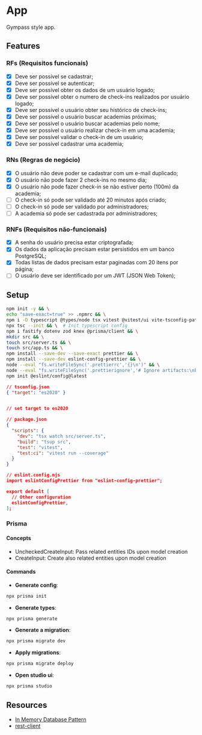 # App

Gympass style app.

## Features

### RFs (Requisitos funcionais)

- [x] Deve ser possível se cadastrar;
- [x] Deve ser possível se autenticar;
- [x] Deve ser possível obter os dados de um usuário logado;
- [x] Deve ser possível obter o numero de check-ins realizados por usuário logado;
- [x] Deve ser possível o usuário obter seu histórico de check-ins;
- [x] Deve ser possível o usuário buscar academias próximas;
- [x] Deve ser possível o usuário buscar academias pelo nome;
- [x] Deve ser possível o usuário realizar check-in em uma academia;
- [x] Deve ser possível validar o check-in de um usuário;
- [x] Deve ser possível cadastrar uma academia;

### RNs (Regras de negócio)

- [x] O usuário não deve poder se cadastrar com um e-mail duplicado;
- [x] O usuário não pode fazer 2 check-ins no mesmo dia;
- [x] O usuário não pode fazer check-in se não estiver perto (100m) da academia;
- [ ] O check-in só pode ser validado até 20 minutos após criado;
- [ ] O check-in só pode ser validado por administradores;
- [ ] A academia só pode ser cadastrada por administradores;

### RNFs (Requisitos não-funcionais)

- [x] A senha do usuário precisa estar criptografada;
- [x] Os dados da aplicação precisam estar persistidos em um banco PostgreSQL;
- [x] Todas listas de dados precisam estar paginadas com 20 itens por página;
- [ ] O usuário deve ser identificado por um JWT (JSON Web Token);

## Setup

```sh
npm init -y && \
echo "save-exact=true" >> .npmrc && \
npm i -D typescript @types/node tsx vitest @vitest/ui vite-tsconfig-paths @vitest/coverage-v8 supertest @types/supertest tsup prisma && \
npx tsc --init && \  # Init typescript config
npm i fastify dotenv zod knex @prisma/client && \
mkdir src && \
touch src/server.ts && \
touch src/app.ts && \
npm install --save-dev --save-exact prettier && \
npm install --save-dev eslint-config-prettier && \
node --eval "fs.writeFileSync('.prettierrc','{}\n')" && \
node --eval "fs.writeFileSync('.prettierignore','# Ignore artifacts:\nbuild\ncoverage\n')" && \
npm init @eslint/config@latest
```

```json
// tsconfig.json
{ "target": "es2020" }


// set target to es2020
```

```json
// package.json
{
  "scripts": {
    "dev": "tsx watch src/server.ts",
    "build": "tsup src",
    "test": "vitest",
    "test:ci": "vitest run --coverage"
  }
}
```

```json
// eslint.config.mjs
import eslintConfigPrettier from "eslint-config-prettier";

export default [
  // Other configuration
  eslintConfigPrettier,
];
```

### Prisma

#### Concepts

- <ModelName>UncheckedCreateInput: Pass related entities IDs upon model creation
- <ModelName>CreateInput: Create also related entities upon model creation

#### Commands

- **Generate config**:

```sh
npx prisma init
```

- **Generate types**:

```sh
npx prisma generate
```

- **Generate a migration**:

```sh
npx prisma migrate dev
```

- **Apply migrations**:

```sh
npx prisma migrate deploy
```

- **Open studio ui**:

```sh
npx prisma studio
```

## Resources

- [In Memory Database Pattern](https://martinfowler.com/bliki/InMemoryTestDatabase.html)
- [rest-client](https://renatogroffe.medium.com/dicas-de-visual-studio-code-testando-apis-rest-via-scripts-pt-14-7d52c7b4b8af)
